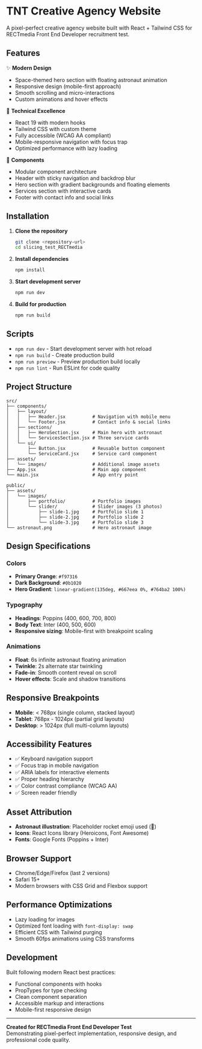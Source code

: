 # TNT Creative Agency Website

A pixel-perfect creative agency website built with React + Tailwind CSS for RECTmedia Front End Developer recruitment test.

## Features

✨ **Modern Design**
- Space-themed hero section with floating astronaut animation
- Responsive design (mobile-first approach)
- Smooth scrolling and micro-interactions
- Custom animations and hover effects

🚀 **Technical Excellence**
- React 19 with modern hooks
- Tailwind CSS with custom theme
- Fully accessible (WCAG AA compliant)
- Mobile-responsive navigation with focus trap
- Optimized performance with lazy loading

🎨 **Components**
- Modular component architecture
- Header with sticky navigation and backdrop blur
- Hero section with gradient backgrounds and floating elements
- Services section with interactive cards
- Footer with contact info and social links

## Installation

1. **Clone the repository**
   ```bash
   git clone <repository-url>
   cd slicing_test_RECTmedia
   ```

2. **Install dependencies**
   ```bash
   npm install
   ```

3. **Start development server**
   ```bash
   npm run dev
   ```

4. **Build for production**
   ```bash
   npm run build
   ```

## Scripts

- `npm run dev` - Start development server with hot reload
- `npm run build` - Create production build
- `npm run preview` - Preview production build locally
- `npm run lint` - Run ESLint for code quality

## Project Structure

```
src/
├── components/
│   ├── layout/
│   │   ├── Header.jsx          # Navigation with mobile menu
│   │   └── Footer.jsx          # Contact info & social links
│   ├── sections/
│   │   ├── HeroSection.jsx     # Main hero with astronaut
│   │   └── ServicesSection.jsx # Three service cards
│   └── ui/
│       ├── Button.jsx          # Reusable button component
│       └── ServiceCard.jsx     # Service card component
├── assets/
│   └── images/                 # Additional image assets
├── App.jsx                     # Main app component
└── main.jsx                    # App entry point

public/
├── assets/
│   └── images/
│       ├── portfolio/          # Portfolio images
│       └── slider/             # Slider images (3 photos)
│           ├── slide-1.jpg     # Portfolio slide 1
│           ├── slide-2.jpg     # Portfolio slide 2
│           └── slide-3.jpg     # Portfolio slide 3
└── astronaut.png               # Hero astronaut image
```

## Design Specifications

### Colors
- **Primary Orange**: `#f97316`
- **Dark Background**: `#0b1020`
- **Hero Gradient**: `linear-gradient(135deg, #667eea 0%, #764ba2 100%)`

### Typography
- **Headings**: Poppins (400, 600, 700, 800)
- **Body Text**: Inter (400, 500, 600)
- **Responsive sizing**: Mobile-first with breakpoint scaling

### Animations
- **Float**: 6s infinite astronaut floating animation
- **Twinkle**: 2s alternate star twinkling
- **Fade-in**: Smooth content reveal on scroll
- **Hover effects**: Scale and shadow transitions

## Responsive Breakpoints

- **Mobile**: < 768px (single column, stacked layout)
- **Tablet**: 768px - 1024px (partial grid layouts)
- **Desktop**: > 1024px (full multi-column layouts)

## Accessibility Features

- ✅ Keyboard navigation support
- ✅ Focus trap in mobile navigation
- ✅ ARIA labels for interactive elements
- ✅ Proper heading hierarchy
- ✅ Color contrast compliance (WCAG AA)
- ✅ Screen reader friendly

## Asset Attribution

- **Astronaut illustration**: Placeholder rocket emoji used (🚀)
- **Icons**: React Icons library (Heroicons, Font Awesome)
- **Fonts**: Google Fonts (Poppins + Inter)

## Browser Support

- Chrome/Edge/Firefox (last 2 versions)
- Safari 15+
- Modern browsers with CSS Grid and Flexbox support

## Performance Optimizations

- Lazy loading for images
- Optimized font loading with `font-display: swap`
- Efficient CSS with Tailwind purging
- Smooth 60fps animations using CSS transforms

## Development

Built following modern React best practices:
- Functional components with hooks
- PropTypes for type checking
- Clean component separation
- Accessible markup and interactions
- Mobile-first responsive design

---

**Created for RECTmedia Front End Developer Test**  
Demonstrating pixel-perfect implementation, responsive design, and professional code quality.
